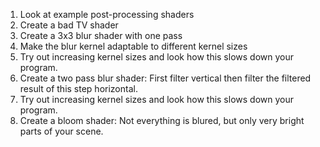 1. Look at example post-processing shaders
1. Create a bad TV shader
1. Create a 3x3 blur shader with one pass
1. Make the blur kernel adaptable to different kernel sizes
1. Try out increasing kernel sizes and look how this slows down your program.
1. Create a two pass blur shader: First filter vertical then filter the filtered result of this step horizontal.
1. Try out increasing kernel sizes and look how this slows down your program.
1. Create a bloom shader: Not everything is blured, but only very bright parts of your scene.